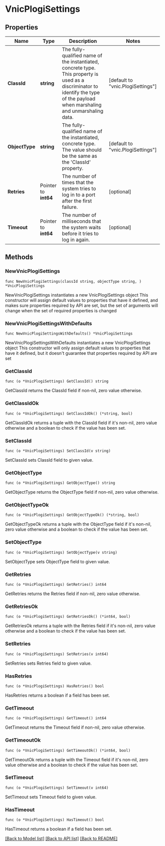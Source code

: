 # VnicPlogiSettings

## Properties

Name | Type | Description | Notes
------------ | ------------- | ------------- | -------------
**ClassId** | **string** | The fully-qualified name of the instantiated, concrete type. This property is used as a discriminator to identify the type of the payload when marshaling and unmarshaling data. | [default to "vnic.PlogiSettings"]
**ObjectType** | **string** | The fully-qualified name of the instantiated, concrete type. The value should be the same as the &#39;ClassId&#39; property. | [default to "vnic.PlogiSettings"]
**Retries** | Pointer to **int64** | The number of times that the system tries to log in to a port after the first failure. | [optional] 
**Timeout** | Pointer to **int64** | The number of milliseconds that the system waits before it tries to log in again. | [optional] 

## Methods

### NewVnicPlogiSettings

`func NewVnicPlogiSettings(classId string, objectType string, ) *VnicPlogiSettings`

NewVnicPlogiSettings instantiates a new VnicPlogiSettings object
This constructor will assign default values to properties that have it defined,
and makes sure properties required by API are set, but the set of arguments
will change when the set of required properties is changed

### NewVnicPlogiSettingsWithDefaults

`func NewVnicPlogiSettingsWithDefaults() *VnicPlogiSettings`

NewVnicPlogiSettingsWithDefaults instantiates a new VnicPlogiSettings object
This constructor will only assign default values to properties that have it defined,
but it doesn't guarantee that properties required by API are set

### GetClassId

`func (o *VnicPlogiSettings) GetClassId() string`

GetClassId returns the ClassId field if non-nil, zero value otherwise.

### GetClassIdOk

`func (o *VnicPlogiSettings) GetClassIdOk() (*string, bool)`

GetClassIdOk returns a tuple with the ClassId field if it's non-nil, zero value otherwise
and a boolean to check if the value has been set.

### SetClassId

`func (o *VnicPlogiSettings) SetClassId(v string)`

SetClassId sets ClassId field to given value.


### GetObjectType

`func (o *VnicPlogiSettings) GetObjectType() string`

GetObjectType returns the ObjectType field if non-nil, zero value otherwise.

### GetObjectTypeOk

`func (o *VnicPlogiSettings) GetObjectTypeOk() (*string, bool)`

GetObjectTypeOk returns a tuple with the ObjectType field if it's non-nil, zero value otherwise
and a boolean to check if the value has been set.

### SetObjectType

`func (o *VnicPlogiSettings) SetObjectType(v string)`

SetObjectType sets ObjectType field to given value.


### GetRetries

`func (o *VnicPlogiSettings) GetRetries() int64`

GetRetries returns the Retries field if non-nil, zero value otherwise.

### GetRetriesOk

`func (o *VnicPlogiSettings) GetRetriesOk() (*int64, bool)`

GetRetriesOk returns a tuple with the Retries field if it's non-nil, zero value otherwise
and a boolean to check if the value has been set.

### SetRetries

`func (o *VnicPlogiSettings) SetRetries(v int64)`

SetRetries sets Retries field to given value.

### HasRetries

`func (o *VnicPlogiSettings) HasRetries() bool`

HasRetries returns a boolean if a field has been set.

### GetTimeout

`func (o *VnicPlogiSettings) GetTimeout() int64`

GetTimeout returns the Timeout field if non-nil, zero value otherwise.

### GetTimeoutOk

`func (o *VnicPlogiSettings) GetTimeoutOk() (*int64, bool)`

GetTimeoutOk returns a tuple with the Timeout field if it's non-nil, zero value otherwise
and a boolean to check if the value has been set.

### SetTimeout

`func (o *VnicPlogiSettings) SetTimeout(v int64)`

SetTimeout sets Timeout field to given value.

### HasTimeout

`func (o *VnicPlogiSettings) HasTimeout() bool`

HasTimeout returns a boolean if a field has been set.


[[Back to Model list]](../README.md#documentation-for-models) [[Back to API list]](../README.md#documentation-for-api-endpoints) [[Back to README]](../README.md)


